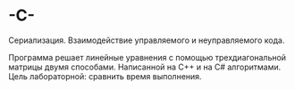 # -C-
Сериализация. Взаимодействие управляемого и неуправляемого кода. 

Программа решает линейные уравнения с помощью трехдиагональной матрицы двумя способами.
Написанной на С++ и на C# алгоритмами. 
Цель лабораторной: сравнить время выполнения.
